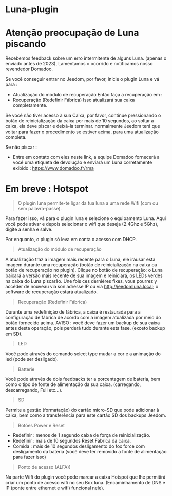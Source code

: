 # Luna-plugin

# Atenção preocupação de Luna piscando

Recebemos feedback sobre um erro intermitente de alguns Luna. (apenas o enviado antes de 2023),
Lamentamos o ocorrido e notificamos nosso revendedor Domadoo.

Se você conseguir entrar no Jeedom, por favor, inicie o plugin Luna e vá para : 
  - Atualização do módulo de recuperação
Então faça a recuperação em :
  - Recuperação (Redefinir Fábrica)
Isso atualizará sua caixa completamente.

Se você não tiver acesso à sua Caixa, por favor, continue pressionando o botão de reinicialização da caixa por mais de 10 segundos, ao soltar a caixa, ela deve piscar e deixá-la terminar. normalmente Jeedom terá que voltar para fazer o procedimento se estiver acima. para uma atualização completa.

Se não piscar : 
 - Entre em contato com eles neste link, a equipe Domadoo fornecerá a você uma etiqueta de devolução e enviará um Luna corretamente exibido :
https://www.domadoo.fr/rma

# Em breve : Hotspot

> O plugin luna permite-te ligar da tua luna a uma rede Wifi (com ou sem palavra-passe).

Para fazer isso, vá para o plugin luna e selecione o equipamento Luna. Aqui você pode ativar e depois selecionar o wifi que deseja (2.4Ghz e 5Ghz), digite a senha e salve.

Por enquanto, o plugin só leva em conta o acesso com DHCP.

> Atualização do módulo de recuperação

A atualização traz a imagem mais recente para o Luna; ele iráusar esta imagem durante uma recuperação (botão de reinicialização na caixa ou botão de recuperação no plugin).
Clique no botão de recuperação; o Luna baixará a versão mais recente de sua imagem e reiniciará, os LEDs verdes na caixa do Luna piscarão. 
Une fois ces dernières fixes, vous pourrez y accéder de nouveau via son adresse IP ou via http://jeedomluna.local; o software de recuperação estará atualizado.

> Recuperação (Redefinir Fábrica)

Durante uma redefinição de fábrica, a caixa é restaurada para a configuração de fábrica de acordo com a imagem atualizada por meio do botão fornecido acima. AVISO : você deve fazer um backup de sua caixa antes desta operação, pois perderá tudo durante esta fase. (exceto backup em SD).

> LED

Você pode através do comando select type mudar a cor e a animação do led (pode ser desligado).

> Batterie

Você pode através de dois feedbacks ter a porcentagem de bateria, bem como o tipo de fonte de alimentação da sua caixa. (carregando, descarregando, Full etc…).

> SD

Permite a gestão (formatação) do cartão micro-SD que pode adicionar à caixa, bem como a transferência para este cartão SD dos backups Jeedom.

> Botões Power e Reset

- Redefinir : menos de 1 segundo caixa de força de reinicialização.
- Redefinir : mais de 10 segundos Reset Fábrica da caixa.
- Comida : mais de 10 segundos desligamento do fox force com desligamento da bateria (você deve ter removido a fonte de alimentação para fazer isso)

> Ponto de acesso (ALFA))

Na parte Wifi do plugin você pode marcar a caixa Hotspot que lhe permitirá criar um ponto de acesso wifi no seu Box luna. (Encaminhamento de DNS e IP (ponte entre ethernet e wifi) funcional nele).
